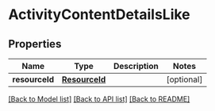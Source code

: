 # ActivityContentDetailsLike

## Properties
Name | Type | Description | Notes
------------ | ------------- | ------------- | -------------
**resourceId** | [**ResourceId**](ResourceId.md) |  | [optional] 

[[Back to Model list]](../README.md#documentation-for-models) [[Back to API list]](../README.md#documentation-for-api-endpoints) [[Back to README]](../README.md)


